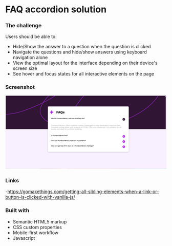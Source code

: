 # FAQ accordion solution

### The challenge

Users should be able to:

- Hide/Show the answer to a question when the question is clicked
- Navigate the questions and hide/show answers using keyboard navigation alone
- View the optimal layout for the interface depending on their device's screen size
- See hover and focus states for all interactive elements on the page

### Screenshot

![](./assets/images/screenshot.png)

### Links

-https://gomakethings.com/getting-all-sibling-elements-when-a-link-or-button-is-clicked-with-vanilla-js/

### Built with

- Semantic HTML5 markup
- CSS custom properties
- Mobile-first workflow
- Javascript
